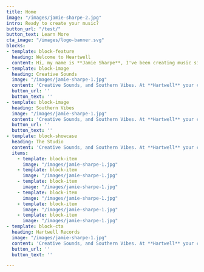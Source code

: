 ```yaml
---
title: Home
image: "/images/jamie-sharpe-2.jpg"
intro: Ready to create your music? 
button_url: "/test/"
button_text: Learn More
cta_image: "/images/logo-banner.svg"
blocks:
- template: block-feature
  heading: Welcome to Heartwell
  content: Hi, my name is **Jamie Sharpe**, I've been creating music since I can remember.
- template: block-image
  heading: Creative Sounds
  image: "/images/jamie-sharpe-1.jpg"
  content: 'Creative Sounds, and Southern Vibes. At **Hartwell** your creativity and uniqueness are focused and refined to produce a sound that is unforgettable.'
  button_url: ''
  button_text: ''
- template: block-image
  heading: Southern Vibes
  image: "/images/jamie-sharpe-1.jpg"
  content: 'Creative Sounds, and Southern Vibes. At **Hartwell** your creativity and uniqueness are focused and refined to produce a sound that is unforgettable.'
  button_url: ''
  button_text: ''
- template: block-showcase
  heading: The Studio
  content: 'Creative Sounds, and Southern Vibes. At **Hartwell** your creativity and uniqueness are focused and refined to produce a sound that is unforgettable.'
  items:
    - template: block-item
      image: "/images/jamie-sharpe-1.jpg"
    - template: block-item
      image: "/images/jamie-sharpe-1.jpg"
    - template: block-item
      image: "/images/jamie-sharpe-1.jpg"
    - template: block-item
      image: "/images/jamie-sharpe-1.jpg"
    - template: block-item
      image: "/images/jamie-sharpe-1.jpg"
    - template: block-item
      image: "/images/jamie-sharpe-1.jpg"
- template: block-cta
  heading: Hartwell Records
  image: "/images/jamie-sharpe-1.jpg"
  content: 'Creative Sounds, and Southern Vibes. At **Hartwell** your creativity and uniqueness are focused and refined to produce a sound that is unforgettable.'
  button_url: ''
  button_text: ''

---
```

